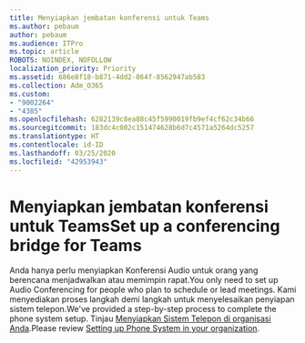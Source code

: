 ```yaml
---
title: Menyiapkan jembatan konferensi untuk Teams
ms.author: pebaum
author: pebaum
ms.audience: ITPro
ms.topic: article
ROBOTS: NOINDEX, NOFOLLOW
localization_priority: Priority
ms.assetid: 686e8f18-b871-4dd2-864f-8562947ab583
ms.collection: Adm_O365
ms.custom:
- "9002264"
- "4385"
ms.openlocfilehash: 6282139c8ea88c45f5990019fb9ef4cf62c34b66
ms.sourcegitcommit: 183dc4c002c151474628b6d7c4571a5264dc5257
ms.translationtype: HT
ms.contentlocale: id-ID
ms.lasthandoff: 03/25/2020
ms.locfileid: "42953943"
---
```

# <a name="set-up-a-conferencing-bridge-for-teams"></a><span data-ttu-id="df2b8-102">Menyiapkan jembatan konferensi untuk Teams</span><span class="sxs-lookup"><span data-stu-id="df2b8-102">Set up a conferencing bridge for Teams</span></span>

<span data-ttu-id="df2b8-103">Anda hanya perlu menyiapkan Konferensi Audio untuk orang yang berencana menjadwalkan atau memimpin rapat.</span><span class="sxs-lookup"><span data-stu-id="df2b8-103">You only need to set up Audio Conferencing for people who plan to schedule or lead meetings.</span></span> <span data-ttu-id="df2b8-104">Kami menyediakan proses langkah demi langkah untuk menyelesaikan penyiapan sistem telepon.</span><span class="sxs-lookup"><span data-stu-id="df2b8-104">We've provided a step-by-step process to complete the phone system setup.</span></span> <span data-ttu-id="df2b8-105">Tinjau [Menyiapkan Sistem Telepon di organisasi Anda](https://docs.microsoft.com/MicrosoftTeams/phone-number-calling-plans/port-order-overview).</span><span class="sxs-lookup"><span data-stu-id="df2b8-105">Please review [Setting up Phone System in your organization](https://docs.microsoft.com/MicrosoftTeams/phone-number-calling-plans/port-order-overview).</span></span>
